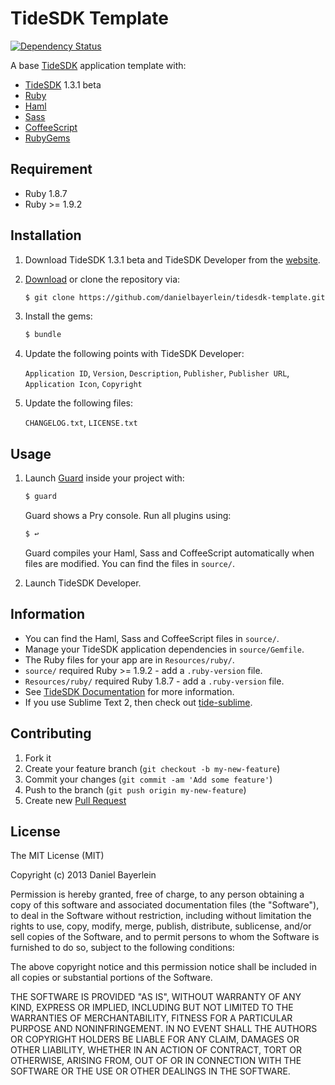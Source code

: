 # TideSDK Template

[![Dependency Status](https://gemnasium.com/danielbayerlein/tidesdk-template.png)](https://gemnasium.com/danielbayerlein/tidesdk-template)

A base [TideSDK](http://www.tidesdk.org) application template with:

* [TideSDK](https://github.com/TideSDK/TideSDK) 1.3.1 beta
* [Ruby](http://www.ruby-lang.org/)
* [Haml](http://haml.info)
* [Sass](http://sass-lang.com)
* [CoffeeScript](http://jashkenas.github.io/coffee-script/)
* [RubyGems](https://rubygems.org)

## Requirement

* Ruby 1.8.7
* Ruby >= 1.9.2

## Installation

1. Download TideSDK 1.3.1 beta and TideSDK Developer from the
   [website](http://www.tidesdk.org).

2. [Download](../../archive/master.zip) or clone the repository via:

   ```bash
   $ git clone https://github.com/danielbayerlein/tidesdk-template.git
   ```

3. Install the gems:

   ```bash
   $ bundle
   ```

4. Update the following points with TideSDK Developer:

   `Application ID`, `Version`, `Description`, `Publisher`, `Publisher URL`,
   `Application Icon`, `Copyright`

5. Update the following files:

   `CHANGELOG.txt`, `LICENSE.txt`

## Usage

1. Launch [Guard](https://github.com/guard/guard) inside your project with:

   ```bash
   $ guard
   ```

   Guard shows a Pry console. Run all plugins using:

   ```bash
   $ ↩
   ```

   Guard compiles your Haml, Sass and CoffeeScript automatically when files are
   modified. You can find the files in `source/`.

2. Launch TideSDK Developer.

## Information

* You can find the Haml, Sass and CoffeeScript files in `source/`.
* Manage your TideSDK application dependencies in `source/Gemfile`.
* The Ruby files for your app are in `Resources/ruby/`.
* `source/` required Ruby >= 1.9.2 - add a `.ruby-version` file.
* `Resources/ruby/` required Ruby 1.8.7 - add a `.ruby-version` file.
* See
  [TideSDK Documentation](http://tidesdk.multipart.net/docs/user-dev/generated/)
  for more information.
* If you use Sublime Text 2, then check out
  [tide-sublime](https://github.com/wass3r/tide-sublime).

## Contributing

1. Fork it
2. Create your feature branch (`git checkout -b my-new-feature`)
3. Commit your changes (`git commit -am 'Add some feature'`)
4. Push to the branch (`git push origin my-new-feature`)
5. Create new [Pull Request](../../pull/new/master)

## License

The MIT License (MIT)

Copyright (c) 2013 Daniel Bayerlein

Permission is hereby granted, free of charge, to any person obtaining a copy
of this software and associated documentation files (the "Software"), to deal
in the Software without restriction, including without limitation the rights
to use, copy, modify, merge, publish, distribute, sublicense, and/or sell
copies of the Software, and to permit persons to whom the Software is
furnished to do so, subject to the following conditions:

The above copyright notice and this permission notice shall be included in
all copies or substantial portions of the Software.

THE SOFTWARE IS PROVIDED "AS IS", WITHOUT WARRANTY OF ANY KIND, EXPRESS OR
IMPLIED, INCLUDING BUT NOT LIMITED TO THE WARRANTIES OF MERCHANTABILITY,
FITNESS FOR A PARTICULAR PURPOSE AND NONINFRINGEMENT. IN NO EVENT SHALL THE
AUTHORS OR COPYRIGHT HOLDERS BE LIABLE FOR ANY CLAIM, DAMAGES OR OTHER
LIABILITY, WHETHER IN AN ACTION OF CONTRACT, TORT OR OTHERWISE, ARISING FROM,
OUT OF OR IN CONNECTION WITH THE SOFTWARE OR THE USE OR OTHER DEALINGS IN
THE SOFTWARE.
